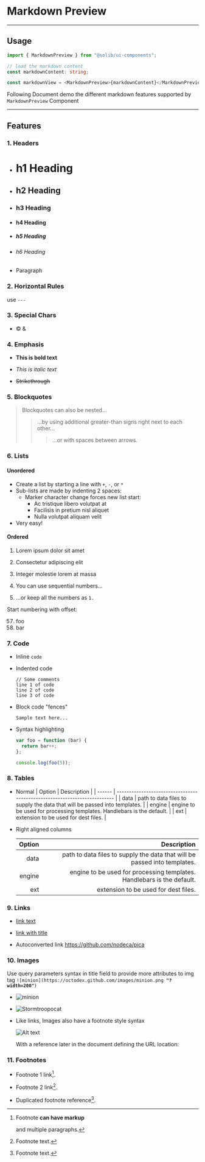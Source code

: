 # Markdown Preview

---

## Usage

```typescript
import { MarkdownPreview } from "@solib/ui-components";

// load the markdown content
const markdownContent: string;

const markdownView = <MarkdownPreview>{markdownContent}</MarkdownPreview>;
```

Following Document demo the different markdown features supported by `MarkdownPreview` Component

---

## Features

### 1. Headers

- # h1 Heading

- ## h2 Heading

- ### h3 Heading

- #### h4 Heading

- ##### h5 Heading

- ###### h6 Heading

- Paragraph

### 2. Horizontal Rules

use `---`

### 3. Special Chars

- &copy; &amp;

### 4. Emphasis

- **This is bold text**

- _This is italic text_

- ~~Strikethrough~~

### 5. Blockquotes

> Blockquotes can also be nested...
>
> > ...by using additional greater-than signs right next to each other...
> >
> > > ...or with spaces between arrows.

### 6. Lists

#### Unordered

- Create a list by starting a line with `+`, `-`, or `*`
- Sub-lists are made by indenting 2 spaces:
  - Marker character change forces new list start:
    - Ac tristique libero volutpat at
    * Facilisis in pretium nisl aliquet
    - Nulla volutpat aliquam velit
- Very easy!

#### Ordered

1. Lorem ipsum dolor sit amet
2. Consectetur adipiscing elit
3. Integer molestie lorem at massa

4. You can use sequential numbers...
5. ...or keep all the numbers as `1.`

Start numbering with offset:

57. foo
1. bar

### 7. Code

- Inline `code`

- Indented code

      // Some comments
      line 1 of code
      line 2 of code
      line 3 of code

- Block code "fences"

  ```
  Sample text here...
  ```

- Syntax highlighting

  ```js
  var foo = function (bar) {
    return bar++;
  };

  console.log(foo(5));
  ```

### 8. Tables

- Normal
  | Option | Description |
  | ------ | ------------------------------------------------------------------------- |
  | data | path to data files to supply the data that will be passed into templates. |
  | engine | engine to be used for processing templates. Handlebars is the default. |
  | ext | extension to be used for dest files. |

- Right aligned columns

  | Option |                                                               Description |
  | -----: | ------------------------------------------------------------------------: |
  |   data | path to data files to supply the data that will be passed into templates. |
  | engine |    engine to be used for processing templates. Handlebars is the default. |
  |    ext |                                      extension to be used for dest files. |

### 9. Links

- [link text](http://dev.nodeca.com)

- [link with title](http://nodeca.github.io/pica/demo/ "title text!")

- Autoconverted link https://github.com/nodeca/pica

### 10. Images

Use query parameters syntax in title field to provide more attributes to img tag `![minion](https://octodex.github.com/images/minion.png `**`"?width=200"`**`)`

- ![minion](https://octodex.github.com/images/minion.png "?width=200")
- ![Stormtroopocat](https://octodex.github.com/images/stormtroopocat.jpg "With Title and width?width=200")

- Like links, Images also have a footnote style syntax

  ![Alt text][id]

  With a reference later in the document defining the URL location:

  [id]: https://octodex.github.com/images/dojocat.jpg "The Dojocat?width=200"

### 11. Footnotes

- Footnote 1 link[^first].

- Footnote 2 link[^second].

- Duplicated footnote reference[^second].

[^first]: Footnote **can have markup**

    and multiple paragraphs.

[^second]: Footnote text.
